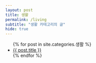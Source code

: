 ```yaml
---
layout: post
title: 생활
permalink: /living
subtitle: "생활 카테고리의 글"
hide: true
---
```


<ul>
	{% for post in site.categories.생활 %}
	<li><a href="{{ post.url }}">{{ post.title }}</a></li>
	{% endfor %}
</ul>